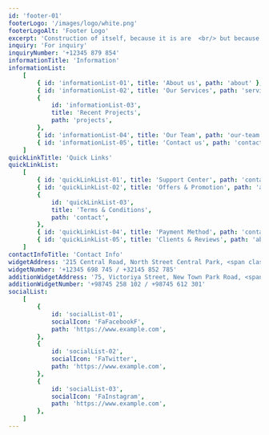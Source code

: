 ```yaml
---
id: 'footer-01'
footerLogo: '/images/logo/white.png'
footerLogoAlt: 'Footer Logo'
excerpt: 'Construction of itself, because it is are  <br/> but because some proper style design is occur in toil and pain pleasure'
inquiry: 'For inquiry'
inquiryNumber: '+12345 879 854'
informationTitle: 'Information'
informationList:
    [
        { id: 'informationList-01', title: 'About us', path: 'about' },
        { id: 'informationList-02', title: 'Our Services', path: 'services' },
        {
            id: 'informationList-03',
            title: 'Recent Projects',
            path: 'projects',
        },
        { id: 'informationList-04', title: 'Our Team', path: 'our-team' },
        { id: 'informationList-05', title: 'Contact us', path: 'contact' },
    ]
quickLinkTitle: 'Quick Links'
quickLinkList:
    [
        { id: 'quickLinkList-01', title: 'Support Center', path: 'contact' },
        { id: 'quickLinkList-02', title: 'Offers & Promotion', path: 'about' },
        {
            id: 'quickLinkList-03',
            title: 'Terms & Conditions',
            path: 'contact',
        },
        { id: 'quickLinkList-04', title: 'Payment Method', path: 'contact' },
        { id: 'quickLinkList-05', title: 'Clients & Reviews', path: 'about' },
    ]
contactInfoTitle: 'Contact Info'
widgetAddress: '215 Central Road, North Street Central Park, <span class="text-primary">New York, USA</span>'
widgetNumber: '+12345 698 745 / +32145 852 785'
additionWidgetAddress: '75, Victoriya Street, New Town Park Road, <span class="text-primary">Sydney, Australia</span>'
additionWidgetNumber: '+98745 258 102 / +98745 612 301'
socialList:
    [
        {
            id: 'socialList-01',
            socialIcon: 'FaFacebookF',
            path: 'https://www.example.com',
        },
        {
            id: 'socialList-02',
            socialIcon: 'FaTwitter',
            path: 'https://www.example.com',
        },
        {
            id: 'socialList-03',
            socialIcon: 'FaInstagram',
            path: 'https://www.example.com',
        },
    ]
---
```

